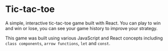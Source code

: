 # Tic-tac-toe

A simple, interactive tic-tac-toe game built with React. You can play to win and win or lose, you can see your game history to improve your strategy.

This game was built using various JavaScript and React concepts including `class components`, `arrow functions`, `let` and `const`.